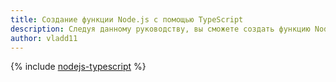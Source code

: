 ```yaml
---
title: Создание функции Node.js с помощью TypeScript
description: Следуя данному руководству, вы сможете создать функцию Node.js с помощью TypeScript.
author: vladd11
---
```


{% include [nodejs-typescript](../../_tutorials/serverless/nodejs-typescript.md) %}
